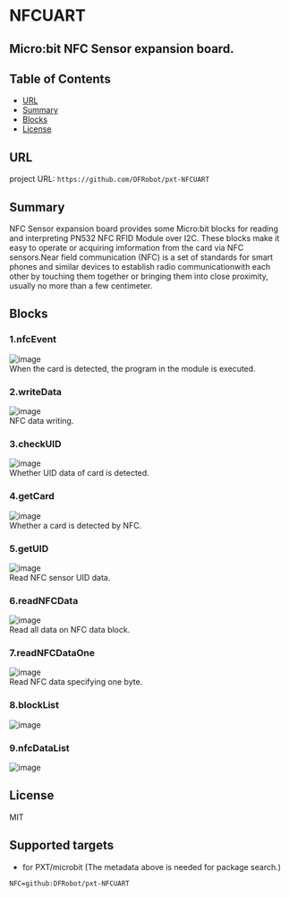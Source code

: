 # NFCUART

## Micro:bit NFC Sensor expansion board.

## Table of Contents

* [URL](#url)
* [Summary](#summary)
* [Blocks](#blocks)
* [License](#license)

## URL
project URL: ```https://github.com/DFRobot/pxt-NFCUART```

## Summary
NFC Sensor expansion board provides some Micro:bit blocks for reading and interpreting PN532 NFC RFID Module over I2C. These blocks make it easy to operate or acquiring imformation from the card via NFC sensors.Near field communication (NFC) is a set of standards for smart phones and similar devices to establish radio communicationwith each other by touching them together or bringing them into close proximity, usually no more than a few centimeter.

## Blocks
### 1.nfcEvent
![image](https://github.com/DFRobot/pxt-NFCUART/tree/master/image/nfcEvent.png)<br>
When the card is detected, the program in the module is executed.

### 2.writeData
![image](https://github.com/DFRobot/pxt-NFCUART/tree/master/image/writeData.png)<br>
NFC data writing.

### 3.checkUID
![image](https://github.com/DFRobot/pxt-NFCUART/tree/master/image/checkUID.png)<br>
Whether UID data of card is detected.

### 4.getCard
![image](https://github.com/DFRobot/pxt-NFCUART/tree/master/image/getCard.png)<br>
Whether a card is detected by NFC.

### 5.getUID
![image](https://github.com/DFRobot/pxt-NFCUART/tree/master/image/getUID.png)<br>
Read NFC sensor UID data.

### 6.readNFCData
![image](https://github.com/DFRobot/pxt-NFCUART/tree/master/image/readNFCData.png)<br>
Read all data on NFC data block.

### 7.readNFCDataOne
![image](https://github.com/DFRobot/pxt-NFCUART/tree/master/image/writeData.png)<br>
Read NFC data specifying one byte.

### 8.blockList
![image](https://github.com/DFRobot/pxt-NFCUART/tree/master/image/blockList.png)<br>

### 9.nfcDataList
![image](https://github.com/DFRobot/pxt-NFCUART/tree/master/image/nfcDataList.png)<br>

## License

MIT

## Supported targets

* for PXT/microbit
(The metadata above is needed for package search.)
```package
NFC=github:DFRobot/pxt-NFCUART
```
